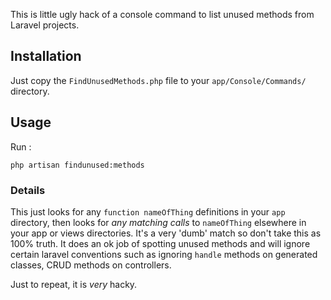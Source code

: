 This is little ugly hack of a console command to list unused methods from Laravel
projects.

## Installation

Just copy the `FindUnusedMethods.php` file to your `app/Console/Commands/` directory.

## Usage

Run :

```
php artisan findunused:methods
```

### Details

This just looks for any `function nameOfThing` definitions in your `app` directory, then looks for _any matching calls_ to `nameOfThing` elsewhere in your app or views directories.  It's a very 'dumb' match so don't take this as 100% truth.  It does an ok job
of spotting unused methods and will ignore certain laravel conventions such as ignoring `handle` methods on generated classes, CRUD methods on controllers.

Just to repeat, it is _very_ hacky.
